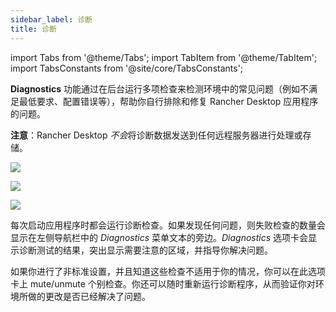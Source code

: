 ```yaml
---
sidebar_label: 诊断
title: 诊断
---
```


import Tabs from '@theme/Tabs';
import TabItem from '@theme/TabItem';
import TabsConstants from '@site/core/TabsConstants';

**Diagnostics** 功能通过在后台运行多项检查来检测环境中的常见问题（例如不满足最低要求、配置错误等），帮助你自行排除和修复 Rancher Desktop 应用程序的问题。

**注意**：Rancher Desktop *不会*将诊断数据发送到任何远程服务器进行处理或存储。

<Tabs groupId="os" defaultValue={TabsConstants.defaultOs}>
<TabItem value="Windows">

![](rd-versioned-asset://ui-main/Windows_Diagnostics.png)

</TabItem>
<TabItem value="macOS">

![](rd-versioned-asset://ui-main/macOS_Diagnostics.png)

</TabItem>
<TabItem value="Linux">

![](rd-versioned-asset://ui-main/Linux_Diagnostics.png)

</TabItem>
</Tabs>

每次启动应用程序时都会运行诊断检查。如果发现任何问题，则失败检查的数量会显示在左侧导航栏中的 *Diagnostics* 菜单文本的旁边。*Diagnostics* 选项卡会显示诊断测试的结果，突出显示需要注意的区域，并指导你解决问题。

如果你进行了非标准设置，并且知道这些检查不适用于你的情况，你可以在此选项卡上 mute/unmute 个别检查。你还可以随时重新运行诊断程序，从而验证你对环境所做的更改是否已经解决了问题。
